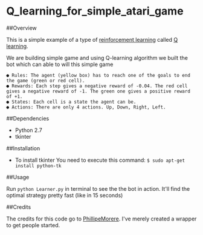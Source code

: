 # Q_learning_for_simple_atari_game

##Overview

This is a simple example of a type of [reinforcement learning](https://en.wikipedia.org/wiki/Reinforcement_learning)
called [Q learning](https://en.wikipedia.org/wiki/Q-learning). 

We are building simple game and using Q-learning algorithm we built the bot which can able to will this simple game

	● Rules: The agent (yellow box) has to reach one of the goals to end the game (green or red cell).
	● Rewards: Each step gives a negative reward of -0.04. The red cell gives a negative reward of -1. The green one gives a positive reward of +1.
	● States: Each cell is a state the agent can be.
	● Actions: There are only 4 actions. Up, Down, Right, Left.

##Dependencies

- Python 2.7
- tkinter

##Installation
- To install tkinter You need to execute this command: ```$ sudo apt-get install python-tk```

##Usage

Run `python Learner.py` in terminal to see the the bot in action. It'll find the optimal strategy pretty fast (like in 15 seconds)

##Credits

The credits for this code go to [PhillipeMorere](https://github.com/PhilippeMorere). I've merely created a wrapper to get people started.
